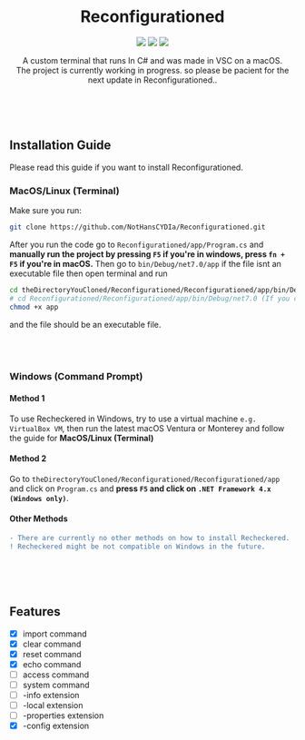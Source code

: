 <h1 align="center">Reconfigurationed </h1>


<p align="center"><img src="https://img.shields.io/badge/Version-v2.0-informational?style=flat&logo=csharp"> <img src="https://img.shields.io/badge/Compatible%20With-Macbook%2C%20Linux%20%26%20Windows-important"> <img src="https://img.shields.io/badge/License-MIT-inactive"></p>

<p align="center">
  A custom terminal that runs In C# and was made in VSC on a macOS. <br>
  The project is currently working in progress. so please be pacient for the next update in Reconfigurationed..
  


  
  
  
  
  
</p>
<br><br><br>

<h2>Installation Guide</h2>
Please read this guide if you want to install Reconfigurationed. <br>

<h3>MacOS/Linux (Terminal)</h3>

Make sure you run: 

```bash
git clone https://github.com/NotHansCYDIa/Reconfigurationed.git
```

After you run the code go to `Reconfigurationed/app/Program.cs` and <b>manually run the project by pressing `F5` if you're in windows, press `fn + F5` if you're in macOS.</b> Then go to `bin/Debug/net7.0/app` if the file isnt an executable file then open terminal and run 
```bash
cd theDirectoryYouCloned/Reconfigurationed/Reconfigurationed/app/bin/Debug/net7.0
# cd Reconfigurationed/Reconfigurationed/app/bin/Debug/net7.0 (If you cloned it without inside another directory)
chmod +x app
```
and the file should be an executable file. <br><br><br><br>




<h3>Windows (Command Prompt)</h3>

<h4>Method 1</h4>

To use Recheckered in Windows, try to use a virtual machine `e.g. VirtualBox VM`, then run the latest macOS Ventura or Monterey and follow the guide for <b>MacOS/Linux (Terminal)</b>

<h4> Method 2</h4>

Go to `theDirectoryYouCloned/Reconfigurationed/Reconfigurationed/app` and click on `Program.cs` and <b>press `F5` and click on `.NET Framework 4.x (Windows only)`</b>.

<h4>Other Methods</h4>

```diff
- There are currently no other methods on how to install Recheckered.
! Recheckered might be not compatible on Windows in the future.
```




<br><br><br>

<h2>Features</h2>

- [x] import command
- [x] clear command
- [x] reset command
- [x] echo command
- [ ] access command
- [ ] system command
- [ ] -info extension
- [ ] -local extension
- [ ] -properties extension
- [x] -config extension
